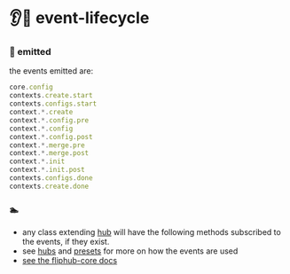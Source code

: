 # 👂📢 event-lifecycle

### 📢 emitted

the events emitted are:

```js
core.config
contexts.create.start
contexts.configs.start
context.*.create
context.*.config.pre
context.*.config
context.*.config.post
context.*.merge.pre
context.*.merge.post
context.*.init
context.*.init.post
contexts.configs.done
contexts.create.done
```

### 🏊
- any class extending [hub][src-hub] will have the following methods subscribed to the events, if they exist.
- see [hubs][src-hub] and [presets][presets-add-your-own] for more on how the events are used
- [see the fliphub-core docs][docs-fliphub-core]

[src-hub]: https://github.com/fliphub/fliphub/blob/master/modules/fliphub-core/Hub.js
[presets-add-your-own]: https://github.com/fliphub/fliphub/wiki/presets-add-your-own
[docs-fliphub-core]: https://github.com/fliphub/fliphub/tree/master/modules/fliphub-core
